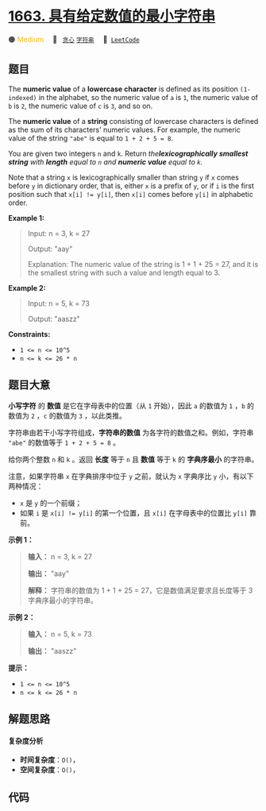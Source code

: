 # [1663. 具有给定数值的最小字符串](https://leetcode.com/problems/smallest-string-with-a-given-numeric-value)

🟠 <font color=#ffb800>Medium</font>&emsp; 🔖&ensp; [`贪心`](/leetcode/outline/tag/greedy.md) [`字符串`](/leetcode/outline/tag/string.md)&emsp; 🔗&ensp;[`LeetCode`](https://leetcode.com/problems/smallest-string-with-a-given-numeric-value)


## 题目

The **numeric value** of a **lowercase character** is defined as its position
`(1-indexed)` in the alphabet, so the numeric value of `a` is `1`, the numeric
value of `b` is `2`, the numeric value of `c` is `3`, and so on.

The **numeric value** of a **string** consisting of lowercase characters is
defined as the sum of its characters' numeric values. For example, the numeric
value of the string `"abe"` is equal to `1 + 2 + 5 = 8`.

You are given two integers `n` and `k`. Return _the**lexicographically
smallest string** with **length** equal to `n` and **numeric value** equal to
`k`._

Note that a string `x` is lexicographically smaller than string `y` if `x`
comes before `y` in dictionary order, that is, either `x` is a prefix of `y`,
or if `i` is the first position such that `x[i] != y[i]`, then `x[i]` comes
before `y[i]` in alphabetic order.



**Example 1:**

> Input: n = 3, k = 27
> 
> Output: "aay"
> 
> Explanation: The numeric value of the string is 1 + 1 + 25 = 27, and it is the smallest string with such a value and length equal to 3.

**Example 2:**

> Input: n = 5, k = 73
> 
> Output: "aaszz"

**Constraints:**

  * `1 <= n <= 10^5`
  * `n <= k <= 26 * n`


## 题目大意

**小写字符** 的 **数值** 是它在字母表中的位置（从 `1` 开始），因此 `a` 的数值为 `1` ，`b` 的数值为 `2` ，`c` 的数值为
`3` ，以此类推。

字符串由若干小写字符组成，**字符串的数值** 为各字符的数值之和。例如，字符串 `"abe"` 的数值等于 `1 + 2 + 5 = 8` 。

给你两个整数 `n` 和 `k` 。返回 **长度** 等于 `n` 且 **数值** 等于 `k` 的 **字典序最小** 的字符串。

注意，如果字符串 `x` 在字典排序中位于 `y` 之前，就认为 `x` 字典序比 `y` 小，有以下两种情况：

  * `x` 是 `y` 的一个前缀；
  * 如果 `i` 是 `x[i] != y[i]` 的第一个位置，且 `x[i]` 在字母表中的位置比 `y[i]` 靠前。

**示例 1：**

> 
> 
> 
> 
> 
> **输入：** n = 3, k = 27
> 
> **输出：** "aay"
> 
> **解释：** 字符串的数值为 1 + 1 + 25 = 27，它是数值满足要求且长度等于 3 字典序最小的字符串。

**示例 2：**

> 
> 
> 
> 
> 
> **输入：** n = 5, k = 73
> 
> **输出：** "aaszz"
> 
> 

**提示：**

  * `1 <= n <= 10^5`
  * `n <= k <= 26 * n`


## 解题思路

#### 复杂度分析

- **时间复杂度**：`O()`，
- **空间复杂度**：`O()`，

## 代码

```javascript

```